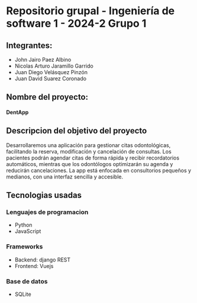 # Repositorio grupal - Ingeniería de software 1 - 2024-2 Grupo 1 
## Integrantes:

* John Jairo Paez Albino 
* Nicolas Arturo Jaramillo Garrido 
* Juan Diego Velásquez Pinzón 
* Juan David Suarez Coronado


## Nombre del proyecto: 

#### DentApp 

## Descripcion del objetivo del proyecto

Desarrollaremos una aplicación para gestionar citas odontológicas, facilitando la reserva, modificación y cancelación de consultas. Los pacientes podrán agendar citas de forma rápida y recibir recordatorios automáticos, mientras que los odontólogos optimizarán su agenda y reducirán cancelaciones. La app está enfocada en consultorios pequeños y medianos, con una interfaz sencilla y accesible. 

## Tecnologias usadas

### Lenguajes de programacion
* Python
* JavaScript
### Frameworks
* Backend: django REST
* Frontend: Vuejs
### Base de datos
* SQLite
